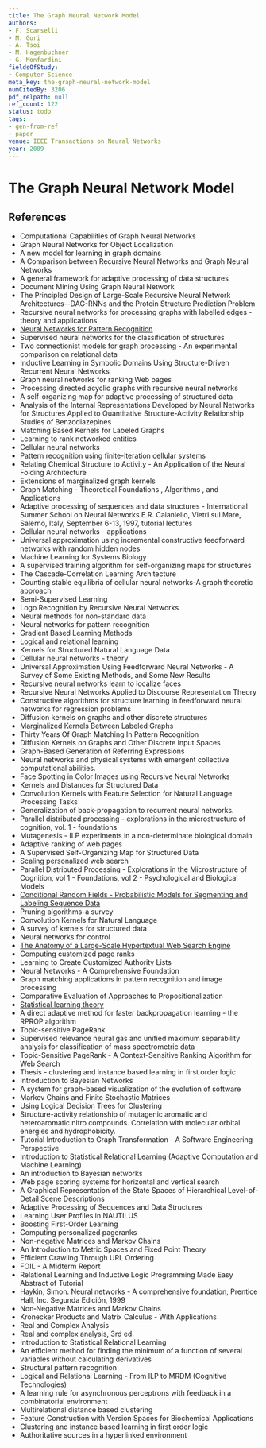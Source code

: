 ```yaml
---
title: The Graph Neural Network Model
authors:
- F. Scarselli
- M. Gori
- A. Tsoi
- M. Hagenbuchner
- G. Monfardini
fieldsOfStudy:
- Computer Science
meta_key: the-graph-neural-network-model
numCitedBy: 3206
pdf_relpath: null
ref_count: 122
status: todo
tags:
- gen-from-ref
- paper
venue: IEEE Transactions on Neural Networks
year: 2009
---
```


# The Graph Neural Network Model

## References

- Computational Capabilities of Graph Neural Networks
- Graph Neural Networks for Object Localization
- A new model for learning in graph domains
- A Comparison between Recursive Neural Networks and Graph Neural Networks
- A general framework for adaptive processing of data structures
- Document Mining Using Graph Neural Network
- The Principled Design of Large-Scale Recursive Neural Network Architectures--DAG-RNNs and the Protein Structure Prediction Problem
- Recursive neural networks for processing graphs with labelled edges - theory and applications
- [Neural Networks for Pattern Recognition](./neural-networks-for-pattern-recognition.md)
- Supervised neural networks for the classification of structures
- Two connectionist models for graph processing - An experimental comparison on relational data
- Inductive Learning in Symbolic Domains Using Structure-Driven Recurrent Neural Networks
- Graph neural networks for ranking Web pages
- Processing directed acyclic graphs with recursive neural networks
- A self-organizing map for adaptive processing of structured data
- Analysis of the Internal Representations Developed by Neural Networks for Structures Applied to Quantitative Structure-Activity Relationship Studies of Benzodiazepines
- Matching Based Kernels for Labeled Graphs
- Learning to rank networked entities
- Cellular neural networks
- Pattern recognition using finite-iteration cellular systems
- Relating Chemical Structure to Activity - An Application of the Neural Folding Architecture
- Extensions of marginalized graph kernels
- Graph Matching - Theoretical Foundations , Algorithms , and Applications
- Adaptive processing of sequences and data structures - International Summer School on Neural Networks E.R. Caianiello, Vietri sul Mare, Salerno, Italy, September 6-13, 1997, tutorial lectures
- Cellular neural networks - applications
- Universal approximation using incremental constructive feedforward networks with random hidden nodes
- Machine Learning for Systems Biology
- A supervised training algorithm for self-organizing maps for structures
- The Cascade-Correlation Learning Architecture
- Counting stable equilibria of cellular neural networks-A graph theoretic approach
- Semi-Supervised Learning
- Logo Recognition by Recursive Neural Networks
- Neural methods for non-standard data
- Neural networks for pattern recognition
- Gradient Based Learning Methods
- Logical and relational learning
- Kernels for Structured Natural Language Data
- Cellular neural networks - theory
- Universal Approximation Using Feedforward Neural Networks - A Survey of Some Existing Methods, and Some New Results
- Recursive neural networks learn to localize faces
- Recursive Neural Networks Applied to Discourse Representation Theory
- Constructive algorithms for structure learning in feedforward neural networks for regression problems
- Diffusion kernels on graphs and other discrete structures
- Marginalized Kernels Between Labeled Graphs
- Thirty Years Of Graph Matching In Pattern Recognition
- Diffusion Kernels on Graphs and Other Discrete Input Spaces
- Graph-Based Generation of Referring Expressions
- Neural networks and physical systems with emergent collective computational abilities.
- Face Spotting in Color Images using Recursive Neural Networks
- Kernels and Distances for Structured Data
- Convolution Kernels with Feature Selection for Natural Language Processing Tasks
- Generalization of back-propagation to recurrent neural networks.
- Parallel distributed processing - explorations in the microstructure of cognition, vol. 1 - foundations
- Mutagenesis - ILP experiments in a non-determinate biological domain
- Adaptive ranking of web pages
- A Supervised Self-Organizing Map for Structured Data
- Scaling personalized web search
- Parallel Distributed Processing - Explorations in the Microstructure of Cognition, vol 1 - Foundations, vol 2 - Psychological and Biological Models
- [Conditional Random Fields - Probabilistic Models for Segmenting and Labeling Sequence Data](./conditional-random-fields-probabilistic-models-for-segmenting-and-labeling-sequence-data.md)
- Pruning algorithms-a survey
- Convolution Kernels for Natural Language
- A survey of kernels for structured data
- Neural networks for control
- [The Anatomy of a Large-Scale Hypertextual Web Search Engine](./the-anatomy-of-a-large-scale-hypertextual-web-search-engine.md)
- Computing customized page ranks
- Learning to Create Customized Authority Lists
- Neural Networks - A Comprehensive Foundation
- Graph matching applications in pattern recognition and image processing
- Comparative Evaluation of Approaches to Propositionalization
- [Statistical learning theory](./statistical-learning-theory.md)
- A direct adaptive method for faster backpropagation learning - the RPROP algorithm
- Topic-sensitive PageRank
- Supervised relevance neural gas and unified maximum separability analysis for classification of mass spectrometric data
- Topic-Sensitive PageRank - A Context-Sensitive Ranking Algorithm for Web Search
- Thesis - clustering and instance based learning in first order logic
- Introduction to Bayesian Networks
- A system for graph-based visualization of the evolution of software
- Markov Chains and Finite Stochastic Matrices
- Using Logical Decision Trees for Clustering
- Structure-activity relationship of mutagenic aromatic and heteroaromatic nitro compounds. Correlation with molecular orbital energies and hydrophobicity.
- Tutorial Introduction to Graph Transformation - A Software Engineering Perspective
- Introduction to Statistical Relational Learning (Adaptive Computation and Machine Learning)
- An introduction to Bayesian networks
- Web page scoring systems for horizontal and vertical search
- A Graphical Representation of the State Spaces of Hierarchical Level-of-Detail Scene Descriptions
- Adaptive Processing of Sequences and Data Structures
- Learning User Profiles in NAUTILUS
- Boosting First-Order Learning
- Computing personalized pageranks
- Non-negative Matrices and Markov Chains
- An Introduction to Metric Spaces and Fixed Point Theory
- Efficient Crawling Through URL Ordering
- FOIL - A Midterm Report
- Relational Learning and Inductive Logic Programming Made Easy Abstract of Tutorial
- Haykin, Simon. Neural networks - A comprehensive foundation, Prentice Hall, Inc. Segunda Edición, 1999
- Non‐Negative Matrices and Markov Chains
- Kronecker Products and Matrix Calculus - With Applications
- Real and Complex Analysis
- Real and complex analysis, 3rd ed.
- Introduction to Statistical Relational Learning
- An efficient method for finding the minimum of a function of several variables without calculating derivatives
- Structural pattern recognition
- Logical and Relational Learning - From ILP to MRDM (Cognitive Technologies)
- A learning rule for asynchronous perceptrons with feedback in a combinatorial environment
- Multirelational distance based clustering
- Feature Construction with Version Spaces for Biochemical Applications
- Clustering and instance based learning in first order logic
- Authoritative sources in a hyperlinked environment

